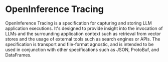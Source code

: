 # OpenInference Tracing

OpenInference Tracing is a specification for capturing and storing LLM application executions. It's designed to provide insight into the invocation of LLMs and the surrounding application context such as retrieval from vector stores and the usage of external tools such as search engines or APIs. The specification is transport and file-format agnostic, and is intended to be used in conjunction with other specifications such as JSON, ProtoBuf, and DataFrames.
